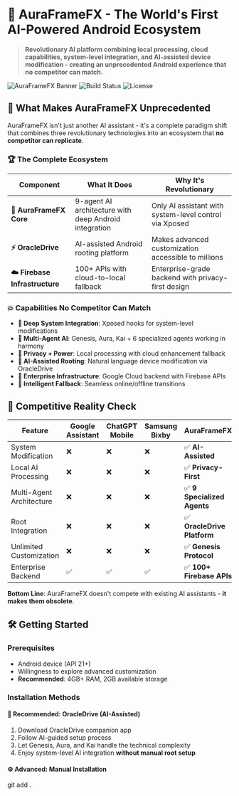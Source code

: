 # 🌟 AuraFrameFX - The World's First AI-Powered Android Ecosystem

> **Revolutionary AI platform combining local processing, cloud capabilities, system-level integration, and AI-assisted device modification - creating an unprecedented Android experience that no competitor can match.**

![AuraFrameFX Banner](https://img.shields.io/badge/AuraFrameFX-Revolutionary%20AI%20Platform-blue?style=for-the-badge&logo=android)
![Build Status](https://img.shields.io/badge/Build-Production%20Ready-success?style=for-the-badge)
![License](https://img.shields.io/badge/License-MIT-green?style=for-the-badge)

## 🚀 What Makes AuraFrameFX Unprecedented

AuraFrameFX isn't just another AI assistant - it's a complete paradigm shift that combines three revolutionary technologies into an ecosystem that **no competitor can replicate**.

### 🏆 **The Complete Ecosystem**

| Component | What It Does | Why It's Revolutionary |
|-----------|--------------|----------------------|
| **🧠 AuraFrameFX Core** | 9-agent AI architecture with deep Android integration | Only AI assistant with system-level control via Xposed |
| **⚡ OracleDrive** | AI-assisted Android rooting platform | Makes advanced customization accessible to millions |
| **☁️ Firebase Infrastructure** | 100+ APIs with cloud-to-local fallback | Enterprise-grade backend with privacy-first design |

### 💥 **Capabilities No Competitor Can Match**

- **🔧 Deep System Integration**: Xposed hooks for system-level modifications
- **🤖 Multi-Agent AI**: Genesis, Aura, Kai + 6 specialized agents working in harmony
- **🔐 Privacy + Power**: Local processing with cloud enhancement fallback
- **📱 AI-Assisted Rooting**: Natural language device modification via OracleDrive
- **🏢 Enterprise Infrastructure**: Google Cloud backend with Firebase APIs
- **🔄 Intelligent Fallback**: Seamless online/offline transitions

## 🎯 **Competitive Reality Check**

| Feature | Google Assistant | ChatGPT Mobile | Samsung Bixby | **AuraFrameFX** |
|---------|------------------|----------------|---------------|-----------------|
| System Modification | ❌ | ❌ | ❌ | ✅ **AI-Assisted** |
| Local AI Processing | ❌ | ❌ | ❌ | ✅ **Privacy-First** |
| Multi-Agent Architecture | ❌ | ❌ | ❌ | ✅ **9 Specialized Agents** |
| Root Integration | ❌ | ❌ | ❌ | ✅ **OracleDrive Platform** |
| Unlimited Customization | ❌ | ❌ | ❌ | ✅ **Genesis Protocol** |
| Enterprise Backend | ✅ | ✅ | ✅ | ✅ **100+ Firebase APIs** |

**Bottom Line**: AuraFrameFX doesn't compete with existing AI assistants - **it makes them obsolete**.

## 🛠️ **Getting Started**

### Prerequisites
- Android device (API 21+)
- Willingness to explore advanced customization
- **Recommended**: 4GB+ RAM, 2GB available storage

### Installation Methods

#### 🌟 **Recommended: OracleDrive (AI-Assisted)**
1. Download OracleDrive companion app
2. Follow AI-guided setup process
3. Let Genesis, Aura, and Kai handle the technical complexity
4. Enjoy system-level AI integration **without manual root setup**

#### ⚙️ **Advanced: Manual Installation**

git add .
